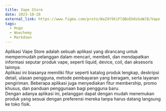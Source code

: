 ```yaml
---
title: Vape Store
date: 2023-10-26
external_link: https://www.figma.com/proto/WaZ4Y9XiFlQBoEb0zGaWJ8/Vape-Store?page-id=0%3A1&node-id=50-1071&viewport=-4264%2C3098%2C0.45&t=pYFLwWLGArwRLr7c-1&scaling=scale-down&content-scaling=fixed&starting-point-node-id=145%3A1179&show-proto-sidebar=1
tags:
  - Hugo
  - Wowchemy
  - Markdown
---
```


Aplikasi Vape Store adalah sebuah aplikasi yang dirancang untuk mempermudah pelanggan dalam mencari, membeli, dan mendapatkan informasi seputar produk vape, seperti liquid, device, coil, dan aksesoris lainnya.  
Aplikasi ini biasanya memiliki fitur seperti katalog produk lengkap, deskripsi detail, ulasan pengguna, metode pembayaran yang beragam, serta layanan pengiriman. Beberapa aplikasi juga menyediakan fitur membership, promo khusus, dan panduan penggunaan bagi pengguna baru.  
Dengan adanya aplikasi ini, pelanggan dapat dengan mudah menemukan produk yang sesuai dengan preferensi mereka tanpa harus datang langsung ke toko fisik.

<!--more-->
